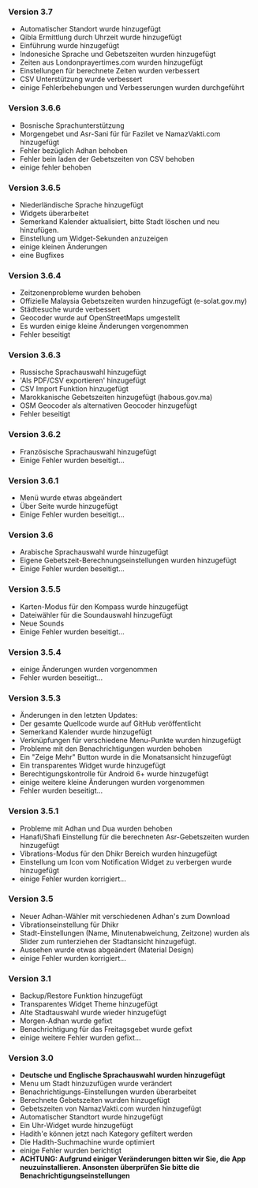 ### Version 3.7
- Automatischer Standort wurde hinzugefügt
- Qibla Ermittlung durch Uhrzeit wurde hinzugefügt
- Einführung wurde hinzugefügt
- Indonesiche Sprache und Gebetszeiten wurden hinzugefügt
- Zeiten aus Londonprayertimes.com wurden hinzugefügt
- Einstellungen für berechnete Zeiten wurden verbessert
- CSV Unterstützung wurde verbessert
- einige Fehlerbehebungen und Verbesserungen wurden durchgeführt

### Version 3.6.6
- Bosnische Sprachunterstützung
- Morgengebet und Asr-Sani für für Fazilet ve NamazVakti.com hinzugefügt
- Fehler bezüglich Adhan behoben
- Fehler bein laden der Gebetszeiten von CSV behoben
- einige fehler behoben


### Version 3.6.5
- Niederländische Sprache hinzugefügt
- Widgets überarbeitet
- Semerkand Kalender aktualisiert, bitte Stadt löschen und neu hinzufügen.
- Einstellung um Widget-Sekunden anzuzeigen
- einige kleinen Änderungen
- eine Bugfixes


### Version 3.6.4
- Zeitzonenprobleme wurden behoben
- Offizielle Malaysia Gebetszeiten wurden hinzugefügt (e-solat.gov.my)
- Städtesuche wurde verbessert
- Geocoder wurde auf OpenStreetMaps umgestellt
- Es wurden einige kleine Änderungen vorgenommen
- Fehler beseitigt


### Version 3.6.3
- Russische Sprachauswahl hinzugefügt
- 'Als PDF/CSV exportieren' hinzugefügt
- CSV Import Funktion hinzugefügt
- Marokkanische Gebetszeiten hinzugefügt (habous.gov.ma)
- OSM Geocoder als alternativen Geocoder hinzugefügt
- Fehler beseitigt


### Version 3.6.2
- Französische Sprachauswahl hinzugefügt
- Einige Fehler wurden beseitigt...


### Version 3.6.1
- Menü wurde etwas abgeändert
- Über Seite wurde hinzugefügt
- Einige Fehler wurden beseitigt...


### Version 3.6
- Arabische Sprachauswahl wurde hinzugefügt
- Eigene Gebetszeit-Berechnungseinstellungen wurden hinzugefügt
- Einige Fehler wurden beseitigt...


### Version 3.5.5
- Karten-Modus für den Kompass wurde hinzugefügt
- Dateiwähler für die Soundauswahl hinzugefügt
- Neue Sounds
- Einige Fehler wurden beseitigt...


### Version 3.5.4
- einige Änderungen wurden vorgenommen
- Fehler wurden beseitigt...


### Version 3.5.3
- Änderungen in den letzten Updates:
- Der gesamte Quellcode wurde auf GitHub veröffentlicht
- Semerkand Kalender wurde hinzugefügt
- Verknüpfungen für verschiedene Menu-Punkte wurden hinzugefügt
- Probleme mit den Benachrichtigungen wurden behoben
- Ein "Zeige Mehr" Button wurde in die Monatsansicht hinzugefügt
- Ein transparentes Widget wurde hinzugefügt
- Berechtigungskontrolle für Android 6+ wurde hinzugefügt
- einige weitere kleine Änderungen wurden vorgenommen
- Fehler wurden beseitigt...


### Version 3.5.1
- Probleme mit Adhan und Dua wurden behoben
- Hanafi/Shafi Einstellung für die berechneten Asr-Gebetszeiten wurden hinzugefügt
- Vibrations-Modus für den Dhikr Bereich wurden hinzugefügt
- Einstellung um Icon vom Notification Widget zu verbergen wurde hinzugefügt
- einige Fehler wurden korrigiert...


### Version 3.5
- Neuer Adhan-Wähler mit verschiedenen Adhan's zum Download
- Vibrationseinstellung für Dhikr
- Stadt-Einstellungen (Name, Minutenabweichung, Zeitzone) wurden als Slider zum runterziehen der Stadtansicht hinzugefügt. 
- Aussehen wurde etwas abgeändert (Material Design)
- einige Fehler wurden korrigiert...


### Version 3.1
- Backup/Restore Funktion hinzugefügt
- Transparentes Widget Theme hinzugefügt
- Alte Stadtauswahl wurde wieder hinzugefügt
- Morgen-Adhan wurde gefixt
- Benachrichtigung für das Freitagsgebet wurde gefixt
- einige weitere Fehler wurden gefixt...


### Version 3.0
- __Deutsche und Englische Sprachauswahl wurden hinzugefügt__
- Menu um Stadt hinzuzufügen wurde verändert
- Benachrichtigungs-Einstellungen wurden überarbeitet
- Berechnete Gebetszeiten wurden hinzugefügt
- Gebetszeiten von NamazVakti.com wurden hinzugefügt
- Automatischer Standtort wurde hinzugefügt
- Ein Uhr-Widget wurde hinzugefügt
- Hadith'e können jetzt nach Kategory gefiltert werden
- Die Hadith-Suchmachine wurde optimiert
- einige Fehler wurden berichtigt
- __ACHTUNG: Aufgrund einiger Veränderungen bitten wir Sie, die App neuzuinstallieren. Ansonsten überprüfen Sie bitte die Benachrichtigungseinstellungen__
